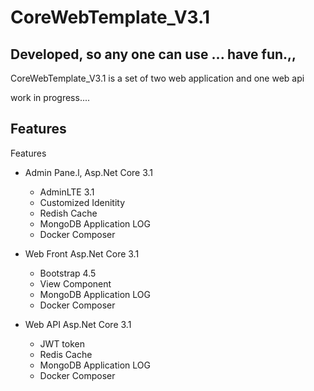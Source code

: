 # CoreWebTemplate_V3.1
## Developed, so any one can use ... have fun.,,

 CoreWebTemplate_V3.1 is a set of two web application and one web api
 
 work in progress.... 

## Features
 Features

- Admin Pane.l, Asp.Net Core 3.1
  - AdminLTE 3.1
  - Customized Idenitity
  - Redish Cache
  - MongoDB Application LOG
  - Docker Composer

- Web Front Asp.Net Core 3.1
  - Bootstrap 4.5
  - View Component
  - MongoDB Application LOG
  - Docker Composer

- Web API Asp.Net Core 3.1
  - JWT token
  - Redis Cache
  - MongoDB Application LOG
  - Docker Composer

